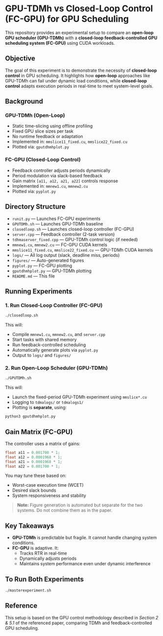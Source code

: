 # GPU-TDMh vs Closed-Loop Control (FC-GPU) for GPU Scheduling

This repository provides an experimental setup to compare an **open-loop GPU scheduler (GPU-TDMh)** with a **closed-loop feedback-controlled GPU scheduling system (FC-GPU)** using CUDA workloads.

## Objective

The goal of this experiment is to demonstrate the necessity of **closed-loop control** in GPU scheduling. It highlights how **open-loop** approaches like GPU-TDMh can fail under dynamic load conditions, while **closed-loop control** adapts execution periods in real-time to meet system-level goals.

## Background

### GPU-TDMh (Open-Loop)
- Static time-slicing using offline profiling
- Fixed GPU slice sizes per task
- No runtime feedback or adaptation
- Implemented in: `mmslice11_fixed.cu`, `mmslice22_fixed.cu`
- Plotted via: `gputdhmhplot.py`

### FC-GPU (Closed-Loop Control)
- Feedback controller adjusts periods dynamically
- Period modulation via slack-based feedback
- Gain matrix `[a11, a12, a21, a22]` controls response
- Implemented in: `mmnew1.cu`, `mmnew2.cu`
- Plotted via: `pyplot.py`

## Directory Structure

- `runit.py` — Launches FC-GPU experiments  
- `GPUTDMh.sh` — Launches GPU-TDMh baseline  
- `closedloop.sh` — Launches closed-loop controller (FC-GPU)  
- `server.cpp` — Feedback controller (2-task version)  
- `tdhmaserver_fixed.cpp` — GPU-TDMh control logic (if needed)  
- `mmnew1.cu`, `mmnew2.cu` — FC-GPU CUDA kernels  
- `mmslice11_fixed.cu`, `mmslice22_fixed.cu` — GPU-TDMh CUDA kernels  
- `logs/` — All log output (slack, deadline miss, periods)  
- `figures/` — Auto-generated figures  
- `pyplot.py` — FC-GPU plotting  
- `gputdhmhplot.py` — GPU-TDMh plotting  
- `README.md` — This file  

## Running Experiments

### 1. Run Closed-Loop Controller (FC-GPU)

```bash
./closedloop.sh
```

This will:
- Compile `mmnew1.cu`, `mmnew2.cu`, and `server.cpp`
- Start tasks with shared memory
- Run feedback-controlled scheduling
- Automatically generate plots via `pyplot.py`
- Output to `logs/` and `figures/`

### 2. Run Open-Loop Scheduler (GPU-TDMh)

```bash
./GPUTDMh.sh
```

This will:
- Launch the fixed-period GPU-TDMh experiment using `mmslice*.cu`
- Logging to `tdmalogs/` or `tdmalogs1/`
- Plotting is **separate**, using:

```bash
python3 gputdhmhplot.py
```

## Gain Matrix (FC-GPU)

The controller uses a matrix of gains:

```cpp
float a11 = 0.001700 * 1;
float a12 = 0.0001968 * 1;
float a21 = 0.0001968 * 1;
float a22 = 0.001700 * 1;
```

You may tune these based on:
- Worst-case execution time (WCET)
- Desired slack bounds
- System responsiveness and stability

> **Note:** Figure generation is automated but separate for the two systems. Do not combine them as in the paper.

## Key Takeaways

- **GPU-TDMh** is predictable but fragile. It cannot handle changing system conditions.
- **FC-GPU** is adaptive. It:
  - Tracks RTR in real-time
  - Dynamically adjusts periods
  - Maintains system performance even under dynamic interference

## To Run Both Experiments

```bash
./masterexperiment.sh
```

## Reference

This setup is based on the GPU control methodology described in *Section 2 & 5.1* of the referenced paper, comparing TDMh and feedback-controlled GPU scheduling.
